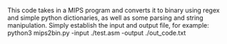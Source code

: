 This code takes in a MIPS program and converts it to binary using regex and simple python dictionaries, as well as some parsing and string manipulation.
Simply establish the input and output file, for example:
								python3 mips2bin.py -input ./test.asm -output ./out_code.txt
